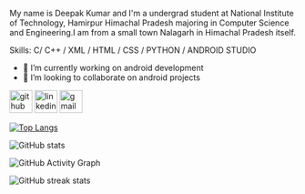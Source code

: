 My name is Deepak Kumar and I'm a undergrad student at National Institute of Technology, Hamirpur Himachal Pradesh majoring in Computer Science and Engineering.I am from a small town Nalagarh in Himachal Pradesh itself.

Skills: C/ C++ / XML / HTML / CSS / PYTHON / ANDROID STUDIO

- 🔭 I’m currently working on android development 
- 👯 I’m looking to collaborate on android projects 


[<img src='https://cdn.jsdelivr.net/npm/simple-icons@3.0.1/icons/github.svg' alt='github' height='40'>](https://github.com/itsdeepak-kumar)  [<img src='https://cdn.jsdelivr.net/npm/simple-icons@3.0.1/icons/linkedin.svg' alt='linkedin' height='40'>](https://www.linkedin.com/in/https://www.linkedin.com/in/deepak-kumar-a46b781a2//)  [<img src='https://cdn.jsdelivr.net/npm/simple-icons@3.0.1/icons/gmail.svg' alt='gmail' height='40'>](https://mail.google.com/mail/u/0/#inbox)  

[![Top Langs](https://github-readme-stats.vercel.app/api/top-langs/?username=itsdeepak-kumar)](https://github.com/anuraghazra/github-readme-stats)

![GitHub stats](https://github-readme-stats.vercel.app/api?username=itsdeepak-kumar&show_icons=true)  

![GitHub Activity Graph](https://activity-graph.herokuapp.com/graph?username=itsdeepak-kumar)  

![GitHub streak stats](https://github-readme-streak-stats.herokuapp.com/?user=itsdeepak-kumar)  





